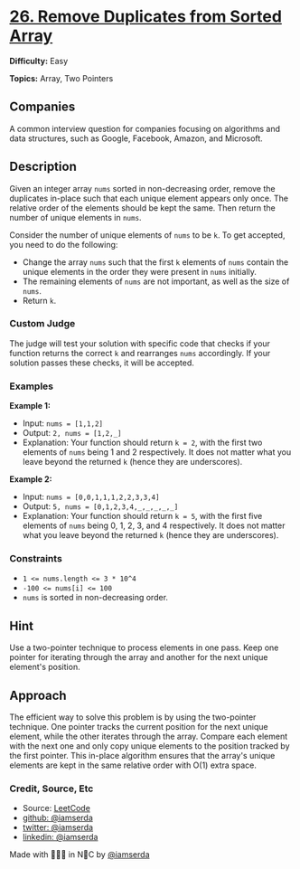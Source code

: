 # [26. Remove Duplicates from Sorted Array](https://leetcode.com/problems/remove-duplicates-from-sorted-array/description/)

**Difficulty:** Easy

**Topics:** Array, Two Pointers

## Companies

A common interview question for companies focusing on algorithms and data structures, such as Google, Facebook, Amazon, and Microsoft.

## Description

Given an integer array `nums` sorted in non-decreasing order, remove the duplicates in-place such that each unique element appears only once. The relative order of the elements should be kept the same. Then return the number of unique elements in `nums`.

Consider the number of unique elements of `nums` to be `k`. To get accepted, you need to do the following:

- Change the array `nums` such that the first `k` elements of `nums` contain the unique elements in the order they were present in `nums` initially.
- The remaining elements of `nums` are not important, as well as the size of `nums`.
- Return `k`.

### Custom Judge

The judge will test your solution with specific code that checks if your function returns the correct `k` and rearranges `nums` accordingly. If your solution passes these checks, it will be accepted.

### Examples

**Example 1:**

- Input: `nums = [1,1,2]`
- Output: `2, nums = [1,2,_]`
- Explanation: Your function should return `k = 2`, with the first two elements of `nums` being 1 and 2 respectively. It does not matter what you leave beyond the returned `k` (hence they are underscores).

**Example 2:**

- Input: `nums = [0,0,1,1,1,2,2,3,3,4]`
- Output: `5, nums = [0,1,2,3,4,_,_,_,_,_]`
- Explanation: Your function should return `k = 5`, with the first five elements of `nums` being 0, 1, 2, 3, and 4 respectively. It does not matter what you leave beyond the returned `k` (hence they are underscores).

### Constraints

- `1 <= nums.length <= 3 * 10^4`
- `-100 <= nums[i] <= 100`
- `nums` is sorted in non-decreasing order.

## Hint

Use a two-pointer technique to process elements in one pass. Keep one pointer for iterating through the array and another for the next unique element's position.

## Approach

The efficient way to solve this problem is by using the two-pointer technique. One pointer tracks the current position for the next unique element, while the other iterates through the array. Compare each element with the next one and only copy unique elements to the position tracked by the first pointer. This in-place algorithm ensures that the array's unique elements are kept in the same relative order with O(1) extra space.

### Credit, Source, Etc

- Source: [LeetCode](https://leetcode.com/problems/merge-sorted-array/description/)
- [github:  @iamserda](https://github.com/iamserda)
- [twitter: @iamserda](https://twitter.com/iamserda)
- [linkedin:    @iamserda](https://linkedin.com/in/iamserda)

Made with 🤍🫶🏿 in N🗽C by [@iamserda](https://www.twitter.com/iamserda)
